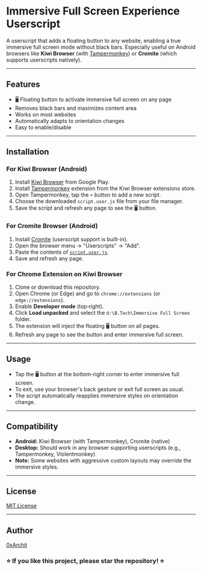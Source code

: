 # Immersive Full Screen Experience Userscript

A userscript that adds a floating button to any website, enabling a true immersive full screen mode without black bars. Especially useful on Android browsers like **Kiwi Browser** (with [Tampermonkey](https://www.tampermonkey.net/)) or **Cromite** (which supports userscripts natively).

---

## Features

- 🖥️ Floating button to activate immersive full screen on any page
- Removes black bars and maximizes content area
- Works on most websites
- Automatically adapts to orientation changes
- Easy to enable/disable

---

## Installation

### For Kiwi Browser (Android)

1. Install [Kiwi Browser](https://play.google.com/store/apps/details?id=com.kiwibrowser.browser) from Google Play.
2. Install [Tampermonkey](https://tampermonkey.net/?browser=kiwi) extension from the Kiwi Browser extensions store.
3. Open Tampermonkey, tap the `+` button to add a new script.
4. Choose the downloaded `script.user.js` file from your file manager. 
5. Save the script and refresh any page to see the 🖥️ button.

### For Cromite Browser (Android)

1. Install [Cromite](https://github.com/uazo/cromite) (userscript support is built-in).
2. Open the browser menu → "Userscripts" → "Add".
3. Paste the contents of [`script.user.js`](./Main/script.user.js).
4. Save and refresh any page.

### For Chrome Extension on Kiwi Browser

1. Clone or download this repository.
2. Open Chrome (or Edge) and go to `chrome://extensions` (or `edge://extensions`).
3. Enable **Developer mode** (top‑right).
4. Click **Load unpacked** and select the `d:\B.Tech\Immersive Full Screen` folder.
5. The extension will inject the floating 🖥️ button on all pages.
6. Refresh any page to see the button and enter immersive full screen.

---

## Usage

- Tap the 🖥️ button at the bottom-right corner to enter immersive full screen.
- To exit, use your browser's back gesture or exit full screen as usual.
- The script automatically reapplies immersive styles on orientation change.

---

## Compatibility

- **Android:** Kiwi Browser (with Tampermonkey), Cromite (native)
- **Desktop:** Should work in any browser supporting userscripts (e.g., Tampermonkey, Violentmonkey)
- **Note:** Some websites with aggressive custom layouts may override the immersive styles.

---

## License

[MIT License](LICENSE)

---

## Author

[0xArchit](https://github.com/0xArchit)

### ⭐ If you like this project, please star the repository! ⭐
